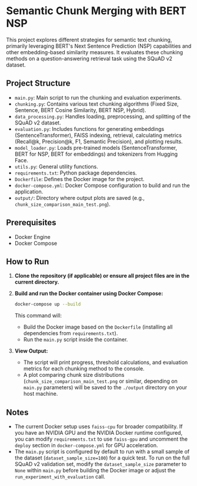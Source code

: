 # Semantic Chunk Merging with BERT NSP

This project explores different strategies for semantic text chunking, primarily leveraging BERT's Next Sentence Prediction (NSP) capabilities and other embedding-based similarity measures. It evaluates these chunking methods on a question-answering retrieval task using the SQuAD v2 dataset.

## Project Structure

- `main.py`: Main script to run the chunking and evaluation experiments.
- `chunking.py`: Contains various text chunking algorithms (Fixed Size, Sentence, BERT Cosine Similarity, BERT NSP, Hybrid).
- `data_processing.py`: Handles loading, preprocessing, and splitting of the SQuAD v2 dataset.
- `evaluation.py`: Includes functions for generating embeddings (SentenceTransformer), FAISS indexing, retrieval, calculating metrics (Recall@k, Precision@k, F1, Semantic Precision), and plotting results.
- `model_loader.py`: Loads pre-trained models (SentenceTransformer, BERT for NSP, BERT for embeddings) and tokenizers from Hugging Face.
- `utils.py`: General utility functions.
- `requirements.txt`: Python package dependencies.
- `Dockerfile`: Defines the Docker image for the project.
- `docker-compose.yml`: Docker Compose configuration to build and run the application.
- `output/`: Directory where output plots are saved (e.g., `chunk_size_comparison_main_test.png`).

## Prerequisites

- Docker Engine
- Docker Compose

## How to Run

1.  **Clone the repository (if applicable) or ensure all project files are in the current directory.**

2.  **Build and run the Docker container using Docker Compose:**

    ```bash
    docker-compose up --build
    ```

    This command will:
    - Build the Docker image based on the `Dockerfile` (installing all dependencies from `requirements.txt`).
    - Run the `main.py` script inside the container.

3.  **View Output:**
    - The script will print progress, threshold calculations, and evaluation metrics for each chunking method to the console.
    - A plot comparing chunk size distributions (`chunk_size_comparison_main_test.png` or similar, depending on `main.py` parameters) will be saved to the `./output` directory on your host machine.

## Notes

- The current Docker setup uses `faiss-cpu` for broader compatibility. If you have an NVIDIA GPU and the NVIDIA Docker runtime configured, you can modify `requirements.txt` to use `faiss-gpu` and uncomment the `deploy` section in `docker-compose.yml` for GPU acceleration.
- The `main.py` script is configured by default to run with a small sample of the dataset (`dataset_sample_size=100`) for a quick test. To run on the full SQuAD v2 validation set, modify the `dataset_sample_size` parameter to `None` within `main.py` before building the Docker image or adjust the `run_experiment_with_evaluation` call.
